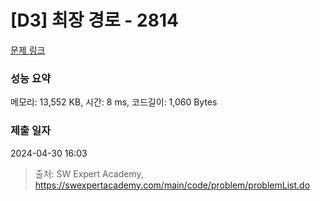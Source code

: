 # [D3] 최장 경로 - 2814 

[문제 링크](https://swexpertacademy.com/main/code/problem/problemDetail.do?contestProbId=AV7GOPPaAeMDFAXB) 

### 성능 요약

메모리: 13,552 KB, 시간: 8 ms, 코드길이: 1,060 Bytes

### 제출 일자

2024-04-30 16:03



> 출처: SW Expert Academy, https://swexpertacademy.com/main/code/problem/problemList.do